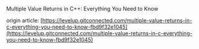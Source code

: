 Multiple Value Returns in C++: Everything You Need to Know

origin article: [https://levelup.gitconnected.com/multiple-value-returns-in-c-everything-you-need-to-know-fbd9f32e1045](https://levelup.gitconnected.com/multiple-value-returns-in-c-everything-you-need-to-know-fbd9f32e1045)
